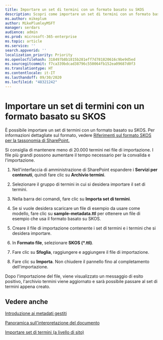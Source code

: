 ```yaml
---
title: Importare un set di termini con un formato basato su SKOS
description: Scopri come importare un set di termini con un formato basato su SKOS
ms.author: mikeplum
author: MikePlumleyMSFT
manager: serdars
audience: admin
ms.prod: microsoft-365-enterprise
ms.topic: article
ms.service: ''
search.appverid: ''
localization_priority: Priority
ms.openlocfilehash: 318497b8b1815b281eff7d781820616c9be9d5ed
ms.sourcegitcommit: f7ca339bdcad38796c550064fb152ea09687d0f3
ms.translationtype: HT
ms.contentlocale: it-IT
ms.lasthandoff: 09/30/2020
ms.locfileid: "48321242"
---
```

# <a name="import-a-term-set-using-a-skos-based-format"></a>Importare un set di termini con un formato basato su SKOS

È possibile importare un set di termini con un formato basato su SKOS. Per informazioni dettagliate sul formato, vedere [Riferimenti sul formato SKOS per la tassonomia di SharePoint.](skos-format-reference.md)

Si consiglia di mantenere meno di 20.000 termini nei file di importazione. I file più grandi possono aumentare il tempo necessario per la convalida e l'importazione.

1. Nell'interfaccia di amministrazione di SharePoint espandere i **Servizi per contenuti**, quindi fare clic su **Archivio termini**.

2. Selezionare il gruppo di termini in cui si desidera importare il set di termini.

3. Nella barra dei comandi, fare clic su **Importa set di termini**. 
 
4.  Se si vuole desidera scaricare un file di esempio da usare come modello, fare clic su **sample-metadata.ttl** per ottenere un file di esempio che usa il formato basato su SKOS.
 
5.  Creare il file di importazione contenente i set di termini e i termini che si desidera importare.

6.  In **Formato file**, selezionare **SKOS (*.ttl)**.

7.  Fare clic su **Sfoglia**, raggiungere e aggiungere il file di importazione.

8.  Fare clic su **Importa**. Non chiudere il pannello fino al completamento dell'importazione.

Dopo l'importazione del file, viene visualizzato un messaggio di esito positivo, l'archivio termini viene aggiornato e sarà possibile passare al set di termini appena creato.

## <a name="see-also"></a>Vedere anche

[Introduzione ai metadati gestiti](https://docs.microsoft.com/sharepoint/managed-metadata)

[Panoramica sull'interpretazione del documento](document-understanding-overview.md)

[Importare set di termini (a livello di sito)](https://support.microsoft.com/office/168fbc86-7fce-4288-9a1f-b83fc3921c18)
